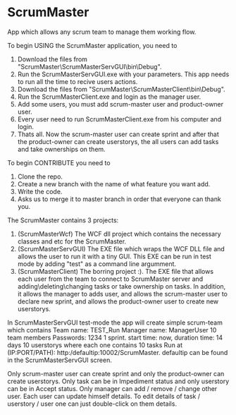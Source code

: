 # ScrumMaster
App which allows any scrum team to manage them working flow.

To begin USING the ScrumMaster application, you need to 
  1. Download the files from "ScrumMaster\ScrumMasterServGUI\bin\Debug".
  2. Run the ScrumMasterServGUI.exe with your parameters. This app needs to run all the time to recive users actions.
  3. Download the files from "ScrumMaster\ScrumMasterClient\bin\Debug".
  3. Run the ScrumMasterClient.exe and login as the manager user.
  4. Add some users, you must add scrum-master user and product-owner user.
  5. Every user need to run ScrumMasterClient.exe from his computer and login.
  6. Thats all.
Now the scrum-master user can create sprint and after that the product-owner can create userstorys,
the all users can add tasks and take ownerships on them.

To begin CONTRIBUTE you need to
  1. Clone the repo.
  2. Create a new branch with the name of what feature you want add.
  3. Write the code.
  4. Asks us to merge it to master branch in order that everyone can thank you.
  
The ScrumMaster contains 3 projects:
  1. (ScrumMasterWcf) The WCF dll project which contains the necessary classes and etc for the ScrumMaster.
  2. (ScrumMasterServGUI) The EXE file which wraps the WCF DLL file and allows the user to run it with a tiny GUI.
    This EXE can be run in test mode by adding "test" as a command line argumment.
  3. (ScrumMasterClient) The borring project :). The EXE file that allows each user from the team to connect to
    ScrumMaster server and adding\deleting\changing tasks or take ownership on tasks.
    In addition, it allows the manager to adds user, and allows the scrum-master user to declare new sprint, 
    and allows the product-owner user to create new userstorys.

In ScrumMasterServGUI test-mode the app will create simple scrum-team which contains
  Team name: TEST_Run
  Manager name: ManagerUser
  10 team members
  Passwords: 1234
  1 sprint. start time: now, duration time: 14 days
  10 userstorys where each one contains 10 tasks
  Run at (IP:PORT/PATH): http:/defaultip:10002/ScrumMaster. defaultip can be found in the ScrumMasterServGUI screen.

Only scrum-master user can create sprint and only the product-owner can create userstorys.
Only task can be in Impediment status and only userstory can be in Accept status.
Only manager can add / remove / change other user. Each user can update himself details.
To edit details of task / userstory / user one can just double-click on them details.
